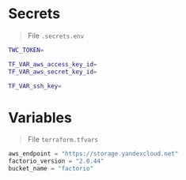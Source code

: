 # Secrets

> File `.secrets.env`

```sh
TWC_TOKEN=

TF_VAR_aws_access_key_id=
TF_VAR_aws_secret_key_id=

TF_VAR_ssh_key=
```

# Variables

> File `terraform.tfvars`

```tfvars
aws_endpoint = "https://storage.yandexcloud.net"
factorio_version = "2.0.44"
bucket_name = "factorio"
```
